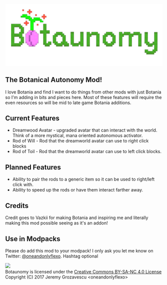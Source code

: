 ![](src/main/resources/assets/botaunomy/logo.png)

## The Botanical Autonomy Mod!

I love Botania and find I want to do things from other mods with just Botania so 
I'm adding in bits and pieces here.  Most of these features will require the even 
resources so will be mid to late game Botania additions.

## Current Features

* Dreamwood Avatar - upgraded avatar that can interact with the world. Think of 
    a more mystical, mana oriented autonomous activator.
* Rod of Will - Rod that the dreamworld avatar can use to right click blocks
* Rod of Toil - Rod that the dreamworld avatar can use to left click blocks.

## Planned Features

* Ability to pair the rods to a generic item so it can be used to right/left 
    click with.
* Ability to speed up the rods or have them interact farther away.

## Credits

Credit goes to Vazkii for making Botania and inspiring me and literally making 
this mod possible seeing as it's an addon!

## Use in Modpacks

Please do add this mod to your modpack! I only ask you let me know on Twitter: 
[@oneandonlyflexo](https://twitter.com/oneandonlyflexo). Hashtag optional



![](https://i.creativecommons.org/l/by-nc-sa/4.0/88x31.png)  
Botaunomy is licensed under the [Creative Commons BY-SA-NC 4.0 License](https://creativecommons.org/licenses/by-nc-sa/4.0/)  
Copyright (C) 2017 Jeremy Grozavescu \<oneandonlyflexo>
